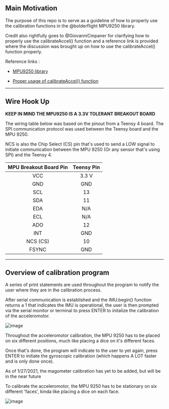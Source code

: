## Main Motivation

The purpose of this repo is to serve as a guideline of how to properly use the calibration functions in the  @bolderflight MPU9250 library.

Credit also rightfully goes to @GiovanniCmpaner for clarifying how to properly use the calibrateAccel() function and a reference link is provided where the discussion was brought up on how to use the calibrateAccel() function properly.

Reference links :

- [MPU9250 library](https://github.com/bolderflight/MPU9250)

- [Proper usage of calibrateAccel() function](https://github.com/bolderflight/MPU9250/issues/80)

---

## Wire Hook Up

**KEEP IN MIND THE MPU9250 IS A 3.3V TOLERANT BREAKOUT BOARD**

The wiring table below was based on the pinout from a Teensy 4 board. The SPI communication protocol was used between the Teensy board and the MPU 9250.

NCS is also the Chip Select (CS) pin that's used to send a LOW signal to initiate communication between the MPU 9250 (Or any sensor that's using SPI) and the Teensy 4.

| MPU Breakout Board Pin | Teensy Pin |
| :-------------: | :-------------:|
| VCC | 3.3 V|
| GND | GND |
| SCL | 13  | 
| SDA | 11  | 
| EDA | N/A |
| ECL | N/A | 
| ADO | 12  |
| INT | GND |
| NCS (CS) | 10  |
| FSYNC | GND |

---

## Overview of calibration program

A series of print statements are used throughout the program to notify the user where they are in the calibration process.

After serial communication is established and the IMU.begin() function returns a 1 that indicates the IMU is operational, the user is then prompted via the serial monitor or terminal to press ENTER to initalize the calibration of the acceleromotor. 

![image](https://user-images.githubusercontent.com/39348633/106092802-aca95f80-60f4-11eb-85af-9a7cc119fbe6.png)

Throughout the acceleromotor calibration, the MPU 9250 has to be placed on six different positions, much like placing a dice on it's different faces.

Once that's done, the program will indicate to the user to yet again, press ENTER to initiate the gyroscopic calibration (which happens A LOT faster and is only done once).

As of 1/27/2021, the magometer calibration has yet to be added, but will be in the near future

To calibrate the acceleromotor, the MPU 9250 has to be stationary on six different 'faces', kinda like placing a dice on each face.

![image](https://user-images.githubusercontent.com/39348633/106155224-0d14bd00-6146-11eb-8ebd-6f9f6a96cf07.png)
